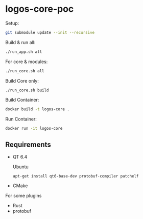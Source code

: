 # logos-core-poc

Setup:

```bash
git submodule update --init --recursive
```

Build & run all:

```bash
./run_app.sh all
```

For core & modules:

```bash
./run_core.sh all
```

Build Core only:

```bash
./run_core.sh build
```

Build Container:

```bash
docker build -t logos-core .
```

Run Container:

```bash
docker run -it logos-core
```

## Requirements

- QT 6.4

  Ubuntu
  ```
  apt-get install qt6-base-dev protobuf-compiler patchelf
  ```
- CMake

For some plugins
- Rust
- protobuf
